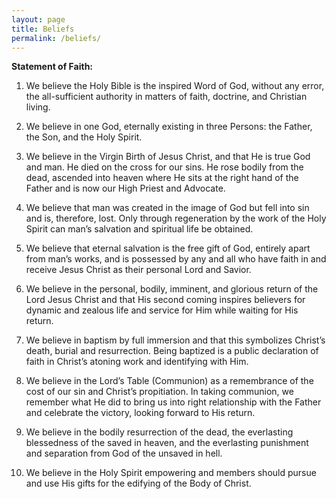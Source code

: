 ```yaml
---
layout: page
title: Beliefs
permalink: /beliefs/
---
```


**Statement of Faith:**
1. We believe the Holy Bible is the inspired Word of God, without any error, the all-sufficient authority in matters of faith, doctrine, and Christian living.

2. We believe in one God, eternally existing in three Persons: the Father, the Son, and the Holy Spirit.

3. We believe in the Virgin Birth of Jesus Christ, and that He is true God and man. He died on the cross for our sins. He rose bodily from the dead, ascended into heaven where He sits at the right hand of the Father and is now our High Priest and Advocate.

4. We believe that man was created in the image of God but fell into sin and is, therefore, lost. Only through regeneration by the work of the Holy Spirit can man’s salvation and spiritual life be obtained.

5. We believe that eternal salvation is the free gift of God, entirely apart from man’s works, and is possessed by any and all who have faith in and receive Jesus Christ as their personal Lord and Savior.

6. We believe in the personal, bodily, imminent, and glorious return of the Lord Jesus Christ and that His second coming inspires believers for dynamic and zealous life and service for Him while waiting for His return.

7. We believe in baptism by full immersion and that this symbolizes Christ’s death, burial and resurrection. Being baptized is a public declaration of faith in Christ’s atoning work and identifying with Him.

8. We believe in the Lord’s Table (Communion) as a remembrance of the cost of our sin and Christ’s propitiation. In taking communion, we remember what He did to bring us into right relationship with the Father and celebrate the victory, looking forward to His return.

9. We believe in the bodily resurrection of the dead, the everlasting blessedness of the saved in heaven, and the everlasting punishment and separation from God of the unsaved in hell.

10. We believe in the Holy Spirit empowering and members should pursue and use His gifts for the edifying of the Body of Christ.
